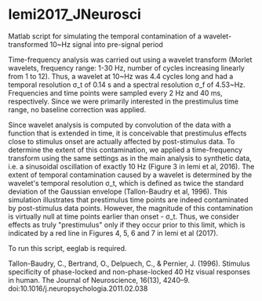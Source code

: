 # Iemi2017_JNeurosci
Matlab script for simulating the temporal contamination of a wavelet-transformed 10~Hz signal into pre-signal period

Time-frequency analysis was carried out using a wavelet transform (Morlet wavelets, frequency range: 1-30 Hz, number of cycles increasing linearly from 1 to 12). Thus, a wavelet at 10~Hz was 4.4 cycles long and had a temporal resolution σ_t of 0.14 s and a spectral resolution σ_f of 4.53~Hz. Frequencies and time points were sampled every 2 Hz and 40 ms, respectively. Since we were primarily interested in the prestimulus time range, no baseline correction was applied.

Since wavelet analysis is computed by convolution of the data with a function that is extended in time, it is conceivable that prestimulus effects close to stimulus onset are actually affected by post-stimulus data. To determine the extent of this contamination, we applied a time-frequency transform using the same settings as in the main analysis to synthetic data, i.e. a sinusoidal oscillation of exactly 10 Hz (Figure 3 in Iemi et al, 2016). The extent of temporal contamination caused by a wavelet is determined by the wavelet's temporal resolution σ_t, which is defined as twice the standard deviation of the Gaussian envelope (Tallon-Baudry et al, 1996). This simulation illustrates that prestimulus time points are indeed contaminated by post-stimulus data points. However, the magnitude of this contamination is virtually null at time points earlier than onset - σ_t. Thus, we consider effects as truly "prestimulus" only if they occur prior to this limit, which is indicated by a red line in Figures 4, 5, 6 and 7 in Iemi et al (2017).

To run this script, eeglab is required.

Tallon-Baudry, C., Bertrand, O., Delpuech, C., & Pernier, J. (1996). Stimulus specificity of phase-locked and non-phase-locked 40 Hz visual responses in human. The Journal of Neuroscience, 16(13), 4240–9. doi:10.1016/j.neuropsychologia.2011.02.038
